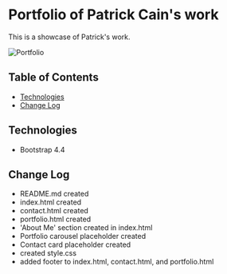 # Portfolio of Patrick Cain's work
This is a showcase of Patrick's work.

![Portfolio](https://github.com/fox-yokai/portfolio/tree/master/portfolio.PNG?raw=true)
## Table of Contents
- [Technologies](https://github.com/fox-yokai/portfolio#technologies)
- [Change Log](https://github.com/fox-yokai/portfolio#change-log)

## Technologies
- Bootstrap 4.4

## Change Log
- README.md created
- index.html created
- contact.html created
- portfolio.html created
- 'About Me' section created in index.html
- Portfolio carousel placeholder created
- Contact card placeholder created
- created style.css
- added footer to index.html, contact.html, and portfolio.html